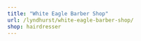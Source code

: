 ```yaml
---
title: "White Eagle Barber Shop"
url: /lyndhurst/white-eagle-barber-shop/
shop: hairdresser
---
```

